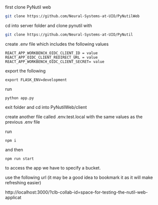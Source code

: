 first clone PyNutil web
```bash
git clone https://github.com/Neural-Systems-at-UIO/PyNutilWeb
```
cd into server folder and clone pynutil with 
```bash
git clone https://github.com/Neural-Systems-at-UIO/PyNutil
```
create .env file which includes the following values
```
REACT_APP_WORKBENCH_OIDC_CLIENT_ID = value
REACT_APP_OIDC_CLIENT_REDIRECT_URL = value
REACT_APP_WORKBENCH_OIDC_CLIENT_SECRET= value
```
export the following
```
export FLASK_ENV=development
```
run 
```
python app.py
```
exit folder and cd into PyNutilWeb/client

create another  file called .env.test.local with the same values as the previous .env file

run 
```
npm i
```
and then 
```
npm run start
```

to access the app we have to specify a bucket. 

use the following url (it may be a good idea to bookmark it as it will make refreshing easier)

http://localhost:3000/?clb-collab-id=space-for-testing-the-nutil-web-applicat
